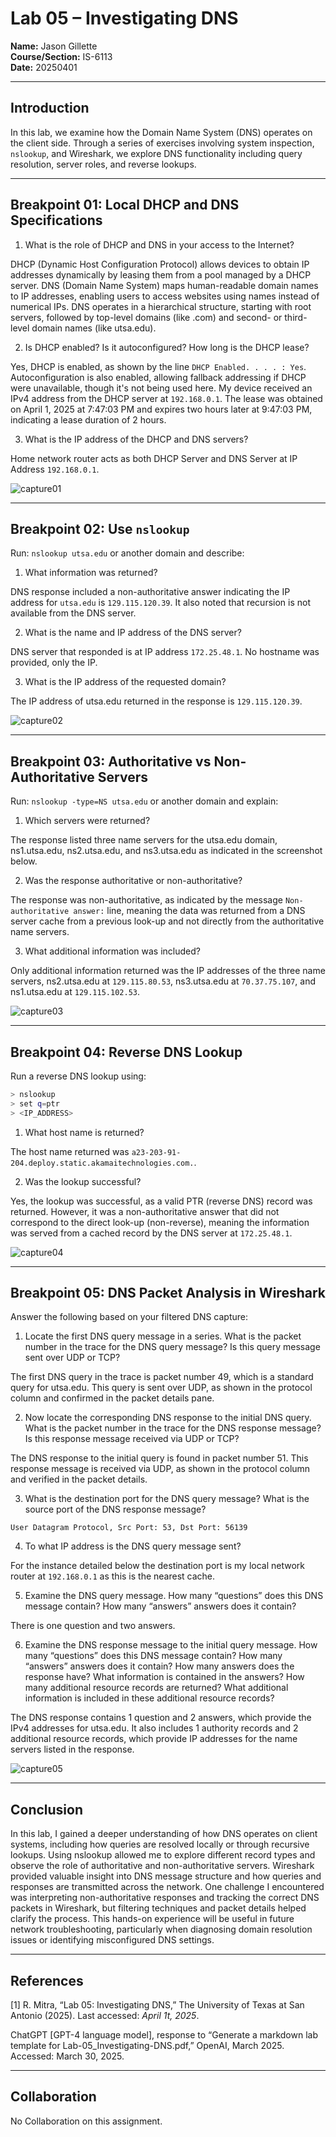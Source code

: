 
# Lab 05 – Investigating DNS

**Name:** Jason Gillette <br>
**Course/Section:** IS-6113 <br>
**Date:** 20250401

---

## Introduction

In this lab, we examine how the Domain Name System (DNS) operates on the client side. Through a series of exercises involving system inspection, `nslookup`, and Wireshark, we explore DNS functionality including query resolution, server roles, and reverse lookups.

---

## Breakpoint 01: Local DHCP and DNS Specifications

1. What is the role of DHCP and DNS in your access to the Internet?

DHCP (Dynamic Host Configuration Protocol) allows devices to obtain IP addresses dynamically by leasing them from a pool managed by a DHCP server. DNS (Domain Name System) maps human-readable domain names to IP addresses, enabling users to access websites using names instead of numerical IPs. DNS operates in a hierarchical structure, starting with root servers, followed by top-level domains (like .com) and second- or third-level domain names (like utsa.edu).

2. Is DHCP enabled? Is it autoconfigured? How long is the DHCP lease?

Yes, DHCP is enabled, as shown by the line `DHCP Enabled. . . . : Yes`.
Autoconfiguration is also enabled, allowing fallback addressing if DHCP were unavailable, though it's not being used here.
My device received an IPv4 address from the DHCP server at `192.168.0.1`.
The lease was obtained on April 1, 2025 at 7:47:03 PM and expires two hours later at 9:47:03 PM, indicating a lease duration of 2 hours.

3. What is the IP address of the DHCP and DNS servers?

Home network router acts as both DHCP Server and DNS Server at IP Address `192.168.0.1`.

![capture01](./assets/IS3413_lab05_capture01.PNG)

---

## Breakpoint 02: Use `nslookup`

Run: `nslookup utsa.edu` or another domain and describe:

1. What information was returned?

DNS response included a non-authoritative answer indicating the IP address for `utsa.edu` is `129.115.120.39`. It also noted that recursion is not available from the DNS server.

2. What is the name and IP address of the DNS server?

DNS server that responded is at IP address `172.25.48.1`. No hostname was provided, only the IP.

3. What is the IP address of the requested domain?

The IP address of utsa.edu returned in the response is `129.115.120.39`.

![capture02](./assets/IS3413_lab05_capture02.PNG)

---

## Breakpoint 03: Authoritative vs Non-Authoritative Servers

Run: `nslookup -type=NS utsa.edu` or another domain and explain:

1. Which servers were returned?

The response listed three name servers for the utsa.edu domain, ns1.utsa.edu, ns2.utsa.edu, and ns3.utsa.edu as indicated in the screenshot below.

2. Was the response authoritative or non-authoritative?

The response was non-authoritative, as indicated by the message `Non-authoritative answer:` line, meaning the data was returned from a DNS server cache from a previous look-up and not directly from the authoritative name servers.


3. What additional information was included?

Only additional information returned was the IP addresses of the three name servers, ns2.utsa.edu
at `129.115.80.53`, ns3.utsa.edu at `70.37.75.107`, and ns1.utsa.edu at `129.115.102.53`.


![capture03](./assets/IS3413_lab05_capture03.PNG)

---

## Breakpoint 04: Reverse DNS Lookup

Run a reverse DNS lookup using:

```bash
> nslookup  
> set q=ptr  
> <IP_ADDRESS>
```

1. What host name is returned?

The host name returned was `a23-203-91-204.deploy.static.akamaitechnologies.com.`.

2. Was the lookup successful?

Yes, the lookup was successful, as a valid PTR (reverse DNS) record was returned. However, it was a non-authoritative answer that did not correspond to the direct look-up (non-reverse), meaning the information was served from a cached record by the DNS server at `172.25.48.1`.

![capture04](./assets/IS3413_lab05_capture04.PNG)

---

## Breakpoint 05: DNS Packet Analysis in Wireshark

Answer the following based on your filtered DNS capture:

1. Locate the first DNS query message in a series. What is the packet number in the trace for the DNS query message? Is this query message sent over UDP or TCP?

The first DNS query in the trace is packet number 49, which is a standard query for utsa.edu.
This query is sent over UDP, as shown in the protocol column and confirmed in the packet details pane.

2. Now locate the corresponding DNS response to the initial DNS query. What is the packet number in the trace for the DNS response message? Is this response message received via UDP or TCP?

The DNS response to the initial query is found in packet number 51. This response message is received via UDP, as shown in the protocol column and verified in the packet details.

3. What is the destination port for the DNS query message? What is the source port of the DNS response message?

`User Datagram Protocol, Src Port: 53, Dst Port: 56139`

4. To what IP address is the DNS query message sent?

For the instance detailed below the destination port is my local network router at `192.168.0.1` as this is the nearest cache.

5. Examine the DNS query message. How many “questions” does this DNS message contain? How many “answers” answers does it contain?

There is one question and two answers. 

6. Examine the DNS response message to the initial query message. How many “questions” does this DNS message contain? How many “answers” answers does it contain? How many answers does the response have? What information is contained in the answers? How many additional resource records are returned? What additional information is included in these additional resource records?

The DNS response contains 1 question and 2 answers, which provide the IPv4 addresses for utsa.edu.
It also includes 1 authority records and 2 additional resource records, which provide IP addresses for the name servers listed in the response.

![capture05](./assets/IS3413_lab05_capture05.PNG)

---

## Conclusion

In this lab, I gained a deeper understanding of how DNS operates on client systems, including how queries are resolved locally or through recursive lookups. Using nslookup allowed me to explore different record types and observe the role of authoritative and non-authoritative servers. Wireshark provided valuable insight into DNS message structure and how queries and responses are transmitted across the network. One challenge I encountered was interpreting non-authoritative responses and tracking the correct DNS packets in Wireshark, but filtering techniques and packet details helped clarify the process. This hands-on experience will be useful in future network troubleshooting, particularly when diagnosing domain resolution issues or identifying misconfigured DNS settings.

---

## References

[1] R. Mitra, “Lab 05: Investigating DNS,” The University of Texas at San Antonio (2025). Last accessed: *April 1t, 2025*.   

ChatGPT [GPT-4 language model], response to “Generate a markdown lab template for Lab-05_Investigating-DNS.pdf,” OpenAI, March 2025. Accessed: March 30, 2025.

---

## Collaboration

No Collaboration on this assignment.
